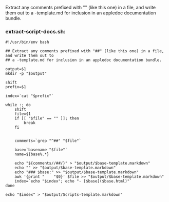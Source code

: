  Extract any comments prefixed with "" (like this one) in a file, and write them out to
 a -template.md for inclusion in an appledoc documentation bundle.

### extract-script-docs.sh:
    #!/usr/bin/env bash
    
    ## Extract any comments prefixed with "##" (like this one) in a file, and write them out to
    ## a -template.md for inclusion in an appledoc documentation bundle.
    
    output=$1
    mkdir -p "$output"
    
    shift
    prefix=$1
    
    index=`cat "$prefix"`
    
    while :; do
    	shift
    	file=$1
    	if [[ "$file" == "" ]]; then
    		break
    	fi
    	
     
    	comments=`grep "^##" "$file"`
    
    	base=`basename "$file"`
    	name=${base%.*}
    
    	echo "${comments//##/}" > "$output/$base-template.markdown"
    	echo "" >> "$output/$base-template.markdown"
    	echo "### $base:" >> "$output/$base-template.markdown"
    	awk '{print "    "$0}' $file >> "$output/$base-template.markdown"
    	index=`echo "$index"; echo "- [$base]($base.html)"`
    done
    
    echo "$index" > "$output/Scripts-template.markdown"
